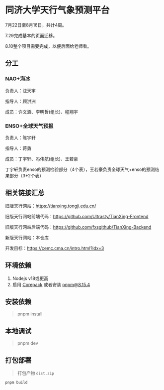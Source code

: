 # 同济大学天行气象预测平台

7月22日至8月16日，共计4周。

7.29完成基本的页面迁移。

8.10整个项目需要完成，以便后面给老师看。

## 分工

### NAO+海冰

负责人：沈天宇

指导人：顾洪洲

成员：许文涵、李明哲(组长)、程翔宇

### ENSO+全球天气预报

负责人：陈宇轩

指导人：蒋勇

成员：丁宇轩、冯伟航(组长)、王若豪

丁宇轩负责enso的预测检验部分（4个表），王若豪负责全球天气+enso的预测结果部分（3+2个表）

## 相关链接汇总

旧版天行网站：https://tianxing.tongji.edu.cn/

旧版天行网站前端代码：https://github.com/Ultrasty/TianXing-Frontend

旧版天行网站后端代码：https://github.com/fxsgithub/TianXing-Backend

新版天行网站：本仓库

开发目标：https://cemc.cma.cn/intro.html?idx=3

## 环境依赖
1. Nodejs v18或更高
2. 启用 [Corepack](https://nodejs.cn/api/corepack.html) 或者安装 pnpm@8.15.4

## 安装依赖
> pnpm install

## 本地调试
> pnpm dev

## 打包部署
> 打包产物 `dist.zip`
```shell
pnpm build
```
